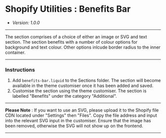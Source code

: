 # Shopify Utilities : Benefits Bar
* _Version: 1.0.0_

---

The section comprises of a choice of either an image or SVG and text section. The section benefits with a number of colour options for background and text colour. Other options inlcude border radius to the inner container.

---

### Instructions

1. Add `benefits-bar.liquid` to the Sections folder. The section will become available in the theme customiser once it has been added and saved.
2. Customise the section using the theme customiser. The section is labelled "Benefits" under the category "Additional".

---

**Please Note** : If you want to use an SVG, please upload it to the Shopify file CDN located under "Settings" then "Files". Copy the file address and input into the relevant SVG input in the customiser. Ensure that the image has been removed, otherwise the SVG will not show up on the frontend.

---


